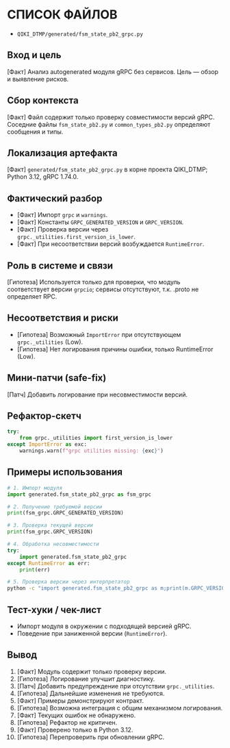 # СПИСОК ФАЙЛОВ
- `QIKI_DTMP/generated/fsm_state_pb2_grpc.py`

## Вход и цель
[Факт] Анализ autogenerated модуля gRPC без сервисов. Цель — обзор и выявление рисков.

## Сбор контекста
[Факт] Файл содержит только проверку совместимости версий gRPC. Соседние файлы `fsm_state_pb2.py` и `common_types_pb2.py` определяют сообщения и типы.

## Локализация артефакта
[Факт] `generated/fsm_state_pb2_grpc.py` в корне проекта QIKI_DTMP; Python 3.12, gRPC 1.74.0.

## Фактический разбор
- [Факт] Импорт `grpc` и `warnings`.
- [Факт] Константы `GRPC_GENERATED_VERSION` и `GRPC_VERSION`.
- [Факт] Проверка версии через `grpc._utilities.first_version_is_lower`.
- [Факт] При несоответствии версий возбуждается `RuntimeError`.

## Роль в системе и связи
[Гипотеза] Используется только для проверки, что модуль соответствует версии `grpcio`; сервисы отсутствуют, т.к. .proto не определяет RPC.

## Несоответствия и риски
- [Гипотеза] Возможный `ImportError` при отсутствующем `grpc._utilities` (Low).
- [Гипотеза] Нет логирования причины ошибки, только RuntimeError (Low).

## Мини-патчи (safe-fix)
[Патч] Добавить логирование при несовместимости версий.

## Рефактор-скетч
```python
try:
    from grpc._utilities import first_version_is_lower
except ImportError as exc:
    warnings.warn(f"grpc utilities missing: {exc}")
```

## Примеры использования
```python
# 1. Импорт модуля
import generated.fsm_state_pb2_grpc as fsm_grpc
```
```python
# 2. Получение требуемой версии
print(fsm_grpc.GRPC_GENERATED_VERSION)
```
```python
# 3. Проверка текущей версии
print(fsm_grpc.GRPC_VERSION)
```
```python
# 4. Обработка несовместимости
try:
    import generated.fsm_state_pb2_grpc
except RuntimeError as err:
    print(err)
```
```bash
# 5. Проверка версии через интерпретатор
python -c "import generated.fsm_state_pb2_grpc as m;print(m.GRPC_VERSION)"
```

## Тест-хуки / чек-лист
- Импорт модуля в окружении с подходящей версией gRPC.
- Поведение при заниженной версии (`RuntimeError`).

## Вывод
1. [Факт] Модуль содержит только проверку версии.
2. [Гипотеза] Логирование улучшит диагностику.
3. [Патч] Добавить предупреждение при отсутствии `grpc._utilities`.
4. [Гипотеза] Дальнейшие изменения не требуются.
5. [Факт] Примеры демонстрируют контракт.
6. [Гипотеза] Возможна интеграция с общим механизмом логирования.
7. [Факт] Текущих ошибок не обнаружено.
8. [Гипотеза] Рефактор не критичен.
9. [Факт] Проверено только в Python 3.12.
10. [Гипотеза] Перепроверить при обновлении gRPC.
